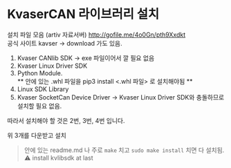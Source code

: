 # KvaserCAN 라이브러리 설치 

설치 파일 모음 (artiv 자료서버) http://gofile.me/4o0Gn/pth9Xxdkt   
공식 사이트 kavser -> download 가도 있음.
  
  1. Kvaser CANlib SDK -> exe 파일이어서 깔 필요 없음
  2. Kvaser Linux Driver SDK
  3. Python Module.  
    ** 안에 있는 .whl 파일을 pip3 install <.whl 파일> 로 설치해야됨 **
  4. Linux SDK Library
  5. Kvaser SocketCan Device Driver -> Kvaser Linux Driver SDK와 충돌하므로 설치할 필요 없음.  
  
  따라서 설치해야 할 것은 2번, 3번, 4번 입니다.

위 3개를 다운받고 설치
> 안에 있는 readme.md 나 주로 `make` 치고 `sudo make install` 치면 다 설치됨.   
> :warning: install kvlibsdk at last


